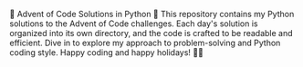 🎄 Advent of Code Solutions in Python 🐍 This repository contains my Python solutions to the Advent of Code challenges.
Each day's solution is organized into its own directory, and the code is crafted to be readable and efficient. 
Dive in to explore my approach to problem-solving and Python coding style. Happy coding and happy holidays! 🌟🎁
